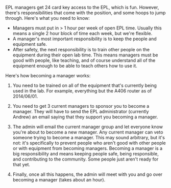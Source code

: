 EPL managers get 24 card key access to the EPL, which is fun. However, there's responsibilities that come with the position, and some hoops to jump through. Here's what you need to know:

- Managers must put in > 1 hour per week of open EPL time. Usually this means a single 2 hour block of time each week, but we're flexible.
- A manager's most important responsibility is to keep the people and equipment safe.
- After safety, the next responsibility is to train other people on the equipment during their open lab time. This means managers must be good with people, like teaching, and of course understand all of the equipment enough to be able to teach others how to use it.

Here's how becoming a manager works:

1. You need to be trained on all of the equipment that's currently being used in the lab. For example, everything but the A406 router as of 2014/06/01.

2. You need to get 3 current managers to sponsor you to become a manager. They will have to send the EPL administrator (currently Andrew) an email saying that they support you becoming a manager.

3. The admin will email the current manager group and let everyone know you're about to become a new manager. Any current manager can veto someone trying to become a manager. This may sound arbitrary, but it's not: it's specifically to prevent people who aren't good with other people or with equipment from becoming managers. Becoming a manager is a big responsibility and means keeping people safe, being responsible, and contributing to the community. Some people just aren't ready for that yet.

4. Finally, once all this happens, the admin will meet with you and go over becoming a manager (takes about an hour). 
